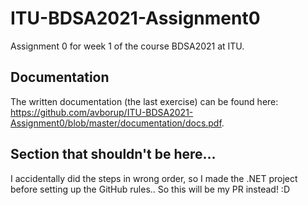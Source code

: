 # ITU-BDSA2021-Assignment0
Assignment 0 for week 1 of the course BDSA2021 at ITU.

## Documentation
The written documentation (the last exercise) can be found here: https://github.com/avborup/ITU-BDSA2021-Assignment0/blob/master/documentation/docs.pdf.

## Section that shouldn't be here...
I accidentally did the steps in wrong order, so I made the .NET project before setting up the GitHub rules.. So this will be my PR instead! :D
